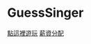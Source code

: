 # GuessSinger
[點這裡遊玩](https://eddie000000.github.io/GuessSinger/singerguessfinalall.html)
[薪資分配](https://eddie000000.github.io/GuessSinger/sal.html)
